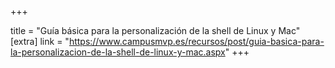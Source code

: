 +++

title = "Guía básica para la personalización de la shell de Linux y Mac"
[extra]
link = "https://www.campusmvp.es/recursos/post/guia-basica-para-la-personalizacion-de-la-shell-de-linux-y-mac.aspx"
+++
